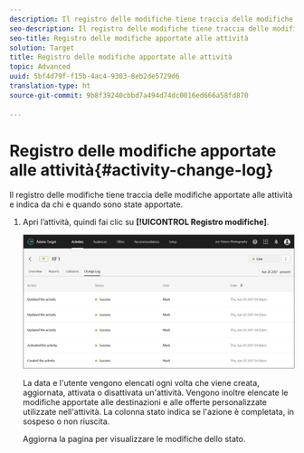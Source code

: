 ```yaml
---
description: Il registro delle modifiche tiene traccia delle modifiche apportate alle attività e indica da chi e quando sono state apportate.
seo-description: Il registro delle modifiche tiene traccia delle modifiche apportate alle attività e indica da chi e quando sono state apportate.
seo-title: Registro delle modifiche apportate alle attività
solution: Target
title: Registro delle modifiche apportate alle attività
topic: Advanced
uuid: 5bf4d79f-f15b-4ac4-9303-8eb2de5729d6
translation-type: ht
source-git-commit: 9b8f39240cbbd7a494d74dc0016ed666a58fd870

---
```



# Registro delle modifiche apportate alle attività{#activity-change-log}

Il registro delle modifiche tiene traccia delle modifiche apportate alle attività e indica da chi e quando sono state apportate.

1. Apri l’attività, quindi fai clic su **[!UICONTROL Registro modifiche]**.

   ![](assets/change_log.png)

   La data e l&#39;utente vengono elencati ogni volta che viene creata, aggiornata, attivata o disattivata un&#39;attività. Vengono inoltre elencate le modifiche apportate alle destinazioni e alle offerte personalizzate utilizzate nell&#39;attività. La colonna stato indica se l&#39;azione è completata, in sospeso o non riuscita.

   Aggiorna la pagina per visualizzare le modifiche dello stato.
